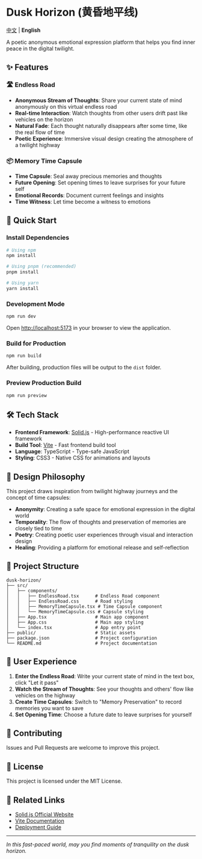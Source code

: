 # Dusk Horizon (黄昏地平线)

[中文](README.md) | **English**

A poetic anonymous emotional expression platform that helps you find inner peace in the digital twilight.

## ✨ Features

### 🛣️ Endless Road
- **Anonymous Stream of Thoughts**: Share your current state of mind anonymously on this virtual endless road
- **Real-time Interaction**: Watch thoughts from other users drift past like vehicles on the horizon
- **Natural Fade**: Each thought naturally disappears after some time, like the real flow of time
- **Poetic Experience**: Immersive visual design creating the atmosphere of a twilight highway

### 📦 Memory Time Capsule
- **Time Capsule**: Seal away precious memories and thoughts
- **Future Opening**: Set opening times to leave surprises for your future self
- **Emotional Records**: Document current feelings and insights
- **Time Witness**: Let time become a witness to emotions

## 🚀 Quick Start

### Install Dependencies

```bash
# Using npm
npm install

# Using pnpm (recommended)
pnpm install

# Using yarn
yarn install
```

### Development Mode

```bash
npm run dev
```

Open [http://localhost:5173](http://localhost:5173) in your browser to view the application.

### Build for Production

```bash
npm run build
```

After building, production files will be output to the `dist` folder.

### Preview Production Build

```bash
npm run preview
```

## 🛠️ Tech Stack

- **Frontend Framework**: [Solid.js](https://solidjs.com) - High-performance reactive UI framework
- **Build Tool**: [Vite](https://vitejs.dev) - Fast frontend build tool
- **Language**: TypeScript - Type-safe JavaScript
- **Styling**: CSS3 - Native CSS for animations and layouts

## 🎨 Design Philosophy

This project draws inspiration from twilight highway journeys and the concept of time capsules:

- **Anonymity**: Creating a safe space for emotional expression in the digital world
- **Temporality**: The flow of thoughts and preservation of memories are closely tied to time
- **Poetry**: Creating poetic user experiences through visual and interaction design
- **Healing**: Providing a platform for emotional release and self-reflection

## 📁 Project Structure

```
dusk-horizon/
├── src/
│   ├── components/
│   │   ├── EndlessRoad.tsx      # Endless Road component
│   │   ├── EndlessRoad.css      # Road styling
│   │   ├── MemoryTimeCapsule.tsx # Time Capsule component
│   │   └── MemoryTimeCapsule.css # Capsule styling
│   ├── App.tsx                  # Main app component
│   ├── App.css                  # Main app styling
│   └── index.tsx                # App entry point
├── public/                      # Static assets
├── package.json                 # Project configuration
└── README.md                    # Project documentation
```

## 🌟 User Experience

1. **Enter the Endless Road**: Write your current state of mind in the text box, click "Let it pass"
2. **Watch the Stream of Thoughts**: See your thoughts and others' flow like vehicles on the highway
3. **Create Time Capsules**: Switch to "Memory Preservation" to record memories you want to save
4. **Set Opening Time**: Choose a future date to leave surprises for yourself

## 🤝 Contributing

Issues and Pull Requests are welcome to improve this project.

## 📄 License

This project is licensed under the MIT License.

## 🔗 Related Links

- [Solid.js Official Website](https://solidjs.com)
- [Vite Documentation](https://vitejs.dev)
- [Deployment Guide](https://vite.dev/guide/static-deploy.html)

---

*In this fast-paced world, may you find moments of tranquility on the dusk horizon.*